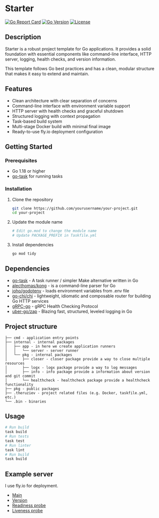 # Starter 

[![Go Report Card](https://goreportcard.com/badge/github.com/theruziev/starter)](https://goreportcard.com/report/github.com/theruziev/starter)
[![Go Version](https://img.shields.io/github/go-mod/go-version/theruziev/starter)](https://github.com/theruziev/starter)
[![License](https://img.shields.io/github/license/theruziev/starter)](https://github.com/theruziev/starter/blob/main/LICENSE)

## Description
Starter is a robust project template for Go applications. It provides a solid foundation with essential components like command-line interface, HTTP server, logging, health checks, and version information.

This template follows Go best practices and has a clean, modular structure that makes it easy to extend and maintain.

## Features
- Clean architecture with clear separation of concerns
- Command-line interface with environment variable support
- HTTP server with health checks and graceful shutdown
- Structured logging with context propagation
- Task-based build system
- Multi-stage Docker build with minimal final image
- Ready-to-use fly.io deployment configuration

## Getting Started

### Prerequisites
- Go 1.18 or higher
- [go-task](https://taskfile.dev/) for running tasks

### Installation
1. Clone the repository
   ```bash
   git clone https://github.com/yourusername/your-project.git
   cd your-project
   ```

2. Update the module name
   ```bash
   # Edit go.mod to change the module name
   # Update PACKAGE_PREFIX in Taskfile.yml
   ```

3. Install dependencies
   ```bash
   go mod tidy
   ```

## Dependencies
- [go-task](https://taskfile.dev/) - A task runner / simpler Make alternative written in Go
- [alecthomas/kong](https://github.com/alecthomas/kong) - is a command-line parser for Go
- [joho/godotenv](https://github.com/joho/godotenv) - loads environment variables from .env file
- [go-chi/chi](github.com/go-chi/chi/v5) - lightweight, idiomatic and composable router for building Go HTTP services
- [gRPC-go](https://grpc.io/docs/guides/health-checking) - gRPC Health Checking Protocol
- [uber-go/zap](https://go.uber.org/zap) - Blazing fast, structured, leveled logging in Go

## Project structure
```
├── cmd - application entry points
├── internal - internal packages
│   ├── app - in here we create application runners
│   │   └── server - server runner
│   └── pkg - internal packages
│       ├── closer - closer package provide a way to close multiple resources
│       ├── logx - logx package provide a way to log messages
│       ├── info - info package provide a information about version and git commit
│       └── healthcheck - healthcheck package provide a healthcheck functionality
├── pkg - public packages
├── .theruziev - project related files (e.g. Docker, taskfile.yml, etc.)
└── .bin - binaries
```

## Usage 
```bash
# Run build
task build
# Run tests
task test
# Run linter
task lint
# Run build 
task build
```
## Example server
I use fly.io for deployment.
- [Main](https://theruziev-starter.fly.dev/)
- [Version](https://theruziev-starter.fly.dev/version)
- [Readiness probe](https://theruziev-starter.fly.dev/ready)
- [Liveness probe](https://theruziev-starter.fly.dev/live)
